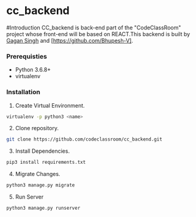# cc_backend

#Introduction
CC_backend is back-end part of the "CodeClassRoom" project whose front-end will be based on REACT.This backend is built by [Gagan Singh](https://github.com/GAGANsinghmsitece) and 
[https://github.com/Bhupesh-V].


### Prerequisties
- Python 3.6.8+
- virtualenv

### Installation

1. Create Virtual Environment.
```bash
virtualenv -p python3 <name>
```
2. Clone repository.
```bash
git clone https://github.com/codeclassroom/cc_backend.git
```
3. Install Dependencies.
```bash
pip3 install requirements.txt
```
4. Migrate Changes.
```bash
python3 manage.py migrate
```
5. Run Server
```bash
python3 manage.py runserver
```
